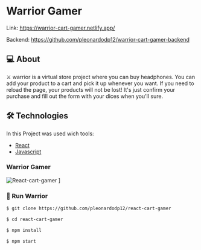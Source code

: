 # Warrior Gamer

Link: https://warrior-cart-gamer.netlify.app/

Backend: https://github.com/pleonardodp12/warrior-cart-gamer-backend

## 💻 About

⚔️ warrior is a virtual store project where you can buy headphones. You can add your product to a cart and pick it up whenever you want. If you need to reload the page, your products will not be lost! It's just confirm your purchase and fill out the form with your dices when you'll sure.

## 🛠 Technologies

In this Project was used wich tools:

- [React][reactjs]
- [Javascript][javascript]


### Warrior Gamer

![React-cart-gamer](https://user-images.githubusercontent.com/54605079/95030162-1c966480-0684-11eb-8daa-000ebadcaa78.png)
]



### 🚀 Run Warrior

```bash
$ git clone https://github.com/pleonardodp12/react-cart-gamer

$ cd react-cart-gamer

$ npm install

$ npm start
```


[javascript]: https://developer.mozilla.org/pt-BR/docs/Web/JavaScript
[reactjs]: https://reactjs.org
